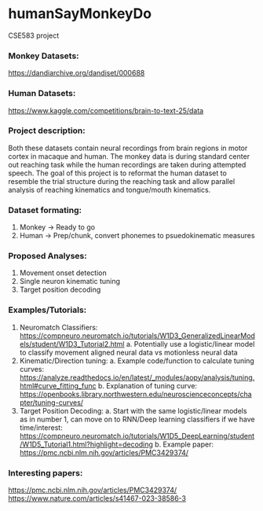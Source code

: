 # humanSayMonkeyDo
CSE583 project

### Monkey Datasets:
https://dandiarchive.org/dandiset/000688

### Human Datasets:
https://www.kaggle.com/competitions/brain-to-text-25/data

### Project description:
Both these datasets contain neural recordings from brain regions in motor cortex in macaque and human. The monkey data is during standard center out reaching task while the human recordings are taken during attempted speech. The goal of this project is to reformat the human dataset to resemble the trial structure during the reaching task and allow parallel analysis of reaching kinematics and tongue/mouth kinematics.

### Dataset formating: 
1. Monkey -> Ready to go
2. Human -> Prep/chunk, convert phonemes to psuedokinematic measures

### Proposed Analyses:
1. Movement onset detection
2. Single neuron kinematic tuning
3. Target position decoding

### Examples/Tutorials:
1. Neuromatch Classifiers: https://compneuro.neuromatch.io/tutorials/W1D3_GeneralizedLinearModels/student/W1D3_Tutorial2.html
    a. Potentially use a logistic/linear model to classify movement aligned neural data vs motionless neural data
2. Kinematic/Direction tuning: 
    a. Example code/function to calculate tuning curves: https://analyze.readthedocs.io/en/latest/_modules/aopy/analysis/tuning.html#curve_fitting_func
    b. Explanation of tuning curve: https://openbooks.library.northwestern.edu/neuroscienceconcepts/chapter/tuning-curves/
3. Target Position Decoding:
    a. Start with the same logistic/linear models as in number 1, can move on to RNN/Deep learning classifiers if we have time/interest: https://compneuro.neuromatch.io/tutorials/W1D5_DeepLearning/student/W1D5_Tutorial1.html?highlight=decoding
    b. Example paper: https://pmc.ncbi.nlm.nih.gov/articles/PMC3429374/

### Interesting papers:
https://pmc.ncbi.nlm.nih.gov/articles/PMC3429374/
https://www.nature.com/articles/s41467-023-38586-3
